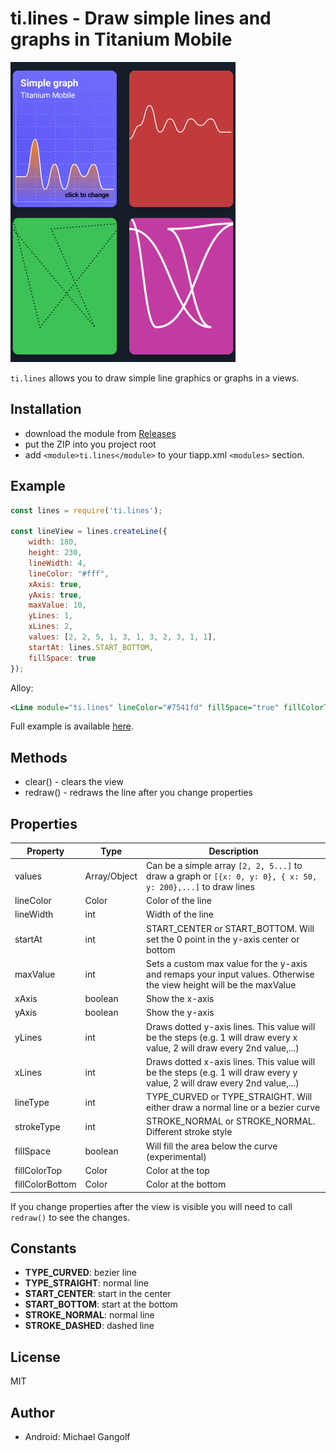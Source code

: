 # ti.lines - Draw simple lines and graphs in Titanium Mobile

<img src="screenshot.png" alt="screenshot"/>

`ti.lines` allows you to draw simple line graphics or graphs in a views.

## Installation

* download the module from [Releases](./releases)
* put the ZIP into you project root
* add `<module>ti.lines</module>` to your tiapp.xml `<modules>` section.

## Example
```js
const lines = require('ti.lines');

const lineView = lines.createLine({
	width: 180,
	height: 230,
	lineWidth: 4,
	lineColor: "#fff",
	xAxis: true,
	yAxis: true,
	maxValue: 10,
	yLines: 1,
	xLines: 2,
	values: [2, 2, 5, 1, 3, 1, 3, 2, 3, 1, 1],
	startAt: lines.START_BOTTOM,
	fillSpace: true
});
```

Alloy:
```xml
<Line module="ti.lines" lineColor="#7541fd" fillSpace="true" fillColorTop="rgba(45,25,99,0.5)" fillColorBottom="rgba(0,0,0,0)"/>
```

Full example is available <a href="./example/app.js"/>here</a>.


## Methods

* clear() - clears the view
* redraw() - redraws the line after you change properties

## Properties

|Property|Type|Description|
|---|---|---|
| values | Array/Object | Can be a simple array `[2, 2, 5...]` to draw a graph or `[{x: 0, y: 0}, { x: 50, y: 200},...]` to draw lines |
| lineColor | Color | Color of the line |
| lineWidth | int | Width of the line |
| startAt | int | START_CENTER or START_BOTTOM. Will set the 0 point in the y-axis center or bottom |
| maxValue | int | Sets a custom max value for the y-axis and remaps your input values. Otherwise the view height will be the maxValue |
| xAxis | boolean | Show the x-axis |
| yAxis |boolean | Show the y-axis |
| yLines | int | Draws dotted y-axis lines. This value will be the steps (e.g. 1 will draw every x value, 2 will draw every 2nd value,...) |
| xLines | int | Draws dotted x-axis lines. This value will be the steps (e.g. 1 will draw every y value, 2 will draw every 2nd value,...)|
| lineType | int | TYPE_CURVED or TYPE_STRAIGHT. Will either draw a normal line or a bezier curve |
| strokeType | int | STROKE_NORMAL or STROKE_NORMAL. Different stroke style |
| fillSpace | boolean | Will fill the area below the curve (experimental) |
| fillColorTop | Color | Color at the top |
| fillColorBottom | Color | Color at the bottom |

If you change properties after the view is visible you will need to call `redraw()` to see the changes.

## Constants

* **TYPE_CURVED**: bezier line
* **TYPE_STRAIGHT**: normal line
* **START_CENTER**: start in the center
* **START_BOTTOM**: start at the bottom
* **STROKE_NORMAL**: normal line
* **STROKE_DASHED**: dashed line

## License

MIT

## Author

* Android: Michael Gangolf
